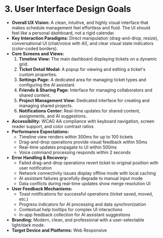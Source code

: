 # **3. User Interface Design Goals**

*   **Overall UX Vision:** A clean, intuitive, and highly visual interface that makes schedule management feel effortless and fluid. The UI should feel like a personal dashboard, not a rigid calendar.
*   **Key Interaction Paradigms:** Direct manipulation (drag-and-drop, resize), conversational UI (chat/voice with AI), and clear visual state indicators (color-coded borders).
*   **Core Screens and Views:**
    1.  **Timeline View:** The main dashboard displaying tickets on a dynamic grid.
    2.  **Ticket Detail Modal:** A popup for viewing and editing a ticket's custom properties.
    3.  **Settings Page:** A dedicated area for managing ticket types and configuring the AI assistant.
    4.  **Friends & Sharing Page:** Interface for managing collaborators and shared content.
    5.  **Project Management View:** Dedicated interface for creating and managing shared projects.
    6.  **Notifications Center:** Real-time updates for shared content, assignments, and AI suggestions.
*   **Accessibility:** WCAG AA compliance with keyboard navigation, screen reader support, and color contrast ratios
*   **Performance Expectations:** 
    *   Timeline view renders within 300ms for up to 100 tickets
    *   Drag-and-drop operations provide visual feedback within 50ms
    *   Real-time updates propagate to UI within 500ms
    *   Voice command processing responds within 2 seconds
*   **Error Handling & Recovery:**
    *   Failed drag-and-drop operations revert ticket to original position with user notification
    *   Network connectivity issues display offline mode with local caching
    *   AI assistant failures gracefully degrade to manual input mode
    *   Data conflicts during real-time updates show merge resolution UI
*   **User Feedback Mechanisms:**
    *   Toast notifications for successful operations (ticket saved, moved, etc.)
    *   Progress indicators for AI processing and data synchronization
    *   Contextual help tooltips for complex UI interactions
    *   In-app feedback collection for AI assistant suggestions
*   **Branding:** Modern, clean, and professional with a user-selectable light/dark mode.
*   **Target Device and Platforms:** Web Responsive
